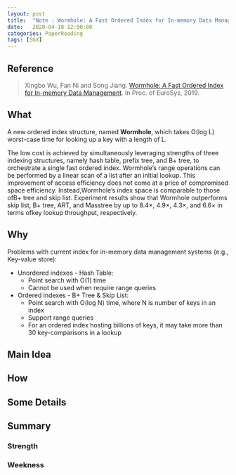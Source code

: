 ```yaml
---
layout: post
title:  "Note : Wormhole: A Fast Ordered Index for In-memory Data Management"
date:   2020-04-18 12:00:00
categories: PaperReading
tags: [SGX]
---
```


## Reference

> Xingbo Wu, Fan Ni and Song Jiang. [Wormhole: A Fast Ordered Index for In-memory Data Management](https://dl.acm.org/doi/pdf/10.1145/3302424.3303955?download=true). In Proc. of EuroSys, 2019.

## What

A new ordered index structure, named **Wormhole**, which takes O(log L) worst-case time for looking up a key with a length of L.

The low cost is achieved by simultaneously leveraging strengths of three indexing structures, namely hash table, prefix tree, and B+ tree, to orchestrate a single fast ordered index. Wormhole’s range operations can be performed by a linear scan of a list after an initial lookup. This improvement of access efficiency does not come at a price of compromised space efficiency. Instead,Wormhole’s index space is comparable to those ofB+ tree and skip list. Experiment results show that Wormhole outperforms skip list, B+ tree, ART, and Masstree by up to 8.4×, 4.9×, 4.3×, and 6.6× in terms ofkey lookup throughput, respectively.

<!-- more -->

## Why

Problems with current index for in-memory data management systems (e.g., Key-value store):

* Unordered indexes - Hash Table:
    * Point search with O(1) time
    * Cannot be used when require range queries
* Ordered indexes - B+ Tree & Skip List:
    * Point search with O(log N) time, where N is number of keys in an index
    * Support range queries
    * For an ordered index hosting billions of keys, it may take more than 30 key-comparisons in a lookup

## Main Idea


## How





## Some Details


## Summary

### Strength

### Weekness
